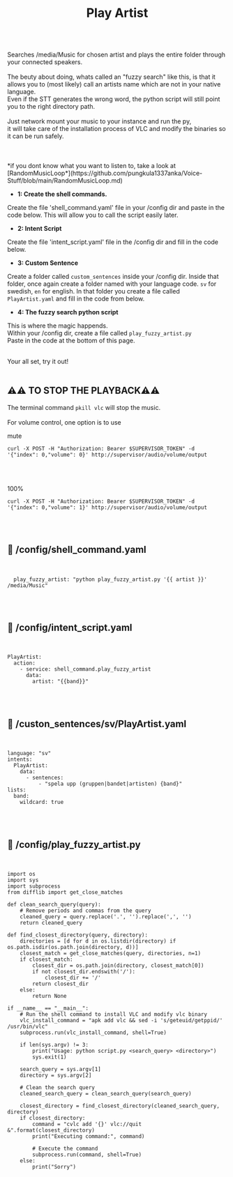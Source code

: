 
<h1 align="center">
<br>
Play Artist
</h1><br>
<br><br>
Searches /media/Music for chosen artist and plays the entire folder through your connected speakers.<br><br>
The beuty about doing, whats called an "fuzzy search" like this, is that it allows you to (most likely) call an artists name which are not in your native language.<br> 
Even if the STT generates the wrong word, the python script will still point you to the right directory path.<br><br>
Just network mount your music to your instance and run the py,<br> 
it will take care of the installation process of VLC and modify the binaries so it can be run safely.<br><br>
<br><br>
*if you dont know what you want to listen to, take a look at [RandomMusicLoop*](https://github.com/pungkula1337anka/Voice-Stuff/blob/main/RandomMusicLoop.md)

- **1: Create the shell commands.** <br>

Create the file 'shell_command.yaml' file in your /config dir and paste in the code below.
This will allow you to call the script easily later.

- **2: Intent Script** <br>

Create the file 'intent_script.yaml' file in the /config dir and fill in the code below.


- **3: Custom Sentence** <br>

Create a folder called `custom_sentences` inside your /config dir.
Inside that folder, once again create a folder named with your language code. `sv` for swedish, `en` for english.
In that folder you create a file called `PlayArtist.yaml` and fill in the code from below. 

- **4: The fuzzy search python script** <br>

This is where the magic happends. <br>
Within your /config dir, create a file called `play_fuzzy_artist.py` <br>
Paste in the code at the bottom of this page. <br>

<br>
Your all set, try it out!<br><br>



## **⚠️⚠️ TO STOP THE PLAYBACK⚠️⚠️** <br>


The terminal command `pkill vlc` will stop the music.<br><br>
For volume control, one option is to use<br>

mute
```
curl -X POST -H "Authorization: Bearer $SUPERVISOR_TOKEN" -d '{"index": 0,"volume": 0}' http://supervisor/audio/volume/output
```

<br><br>

100%
```
curl -X POST -H "Authorization: Bearer $SUPERVISOR_TOKEN" -d '{"index": 0,"volume": 1}' http://supervisor/audio/volume/output
```



    
<br><br>


## 🦆 /config/shell_command.yaml <br>


<br>


```
  play_fuzzy_artist: "python play_fuzzy_artist.py '{{ artist }}' /media/Music"
```

<br><br>


## 🦆 /config/intent_script.yaml <br>


<br>

```
PlayArtist:
  action:
    - service: shell_command.play_fuzzy_artist
      data: 
        artist: "{{band}}"
```

<br><br>


## 🦆 /custon_sentences/sv/PlayArtist.yaml <br>


<br>

```
language: "sv"
intents:
  PlayArtist:
    data:
      - sentences:
          - "spela upp (gruppen|bandet|artisten) {band}"
lists:
  band:
    wildcard: true   
```

<br><br>



## 🦆 /config/play_fuzzy_artist.py <br>


<br>

```
import os
import sys
import subprocess
from difflib import get_close_matches

def clean_search_query(query):
    # Remove periods and commas from the query
    cleaned_query = query.replace('.', '').replace(',', '')
    return cleaned_query

def find_closest_directory(query, directory):
    directories = [d for d in os.listdir(directory) if os.path.isdir(os.path.join(directory, d))]
    closest_match = get_close_matches(query, directories, n=1)
    if closest_match:
        closest_dir = os.path.join(directory, closest_match[0])
        if not closest_dir.endswith('/'):
            closest_dir += '/'
        return closest_dir
    else:
        return None

if __name__ == "__main__":
    # Run the shell command to install VLC and modify vlc binary
    vlc_install_command = "apk add vlc && sed -i 's/geteuid/getppid/' /usr/bin/vlc"
    subprocess.run(vlc_install_command, shell=True)
    
    if len(sys.argv) != 3:
        print("Usage: python script.py <search_query> <directory>")
        sys.exit(1)

    search_query = sys.argv[1]
    directory = sys.argv[2]

    # Clean the search query
    cleaned_search_query = clean_search_query(search_query)

    closest_directory = find_closest_directory(cleaned_search_query, directory)
    if closest_directory:
        command = "cvlc add '{}' vlc://quit &".format(closest_directory)
        print("Executing command:", command)
        
        # Execute the command
        subprocess.run(command, shell=True)
    else:
        print("Sorry")
```


<br><br>
